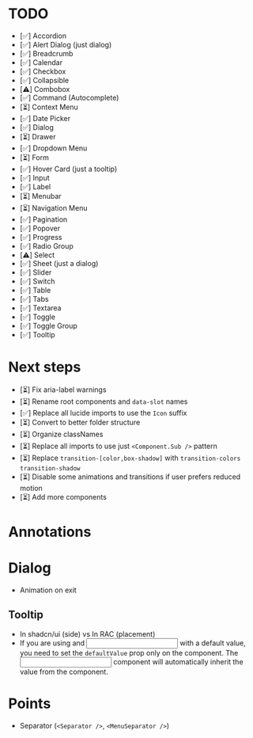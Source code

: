 # TODO

- [✅] Accordion
- [✅] Alert Dialog (just dialog)
- [✅] Breadcrumb
- [✅] Calendar
- [✅] Checkbox
- [✅] Collapsible
- [⚠️] Combobox
- [✅] Command (Autocomplete)
- [⏳] Context Menu
- [✅] Date Picker
- [✅] Dialog
- [⏳] Drawer
- [✅] Dropdown Menu
- [⏳] Form
- [✅] Hover Card (just a tooltip)
- [✅] Input
- [✅] Label
- [⏳] Menubar
- [⏳] Navigation Menu
- [✅] Pagination
- [✅] Popover
- [✅] Progress
- [✅] Radio Group
- [⚠️] Select
- [✅] Sheet (just a dialog)
- [✅] Slider
- [✅] Switch
- [✅] Table
- [✅] Tabs
- [✅] Textarea
- [✅] Toggle
- [✅] Toggle Group
- [✅] Tooltip

# Next steps

- [⏳] Fix aria-label warnings
- [⏳] Rename root components and `data-slot` names
- [✅] Replace all lucide imports to use the `Icon` suffix
- [⏳] Convert to better folder structure
- [⏳] Organize classNames
- [⏳] Replace all imports to use just `<Component.Sub />` pattern
- [⏳] Replace `transition-[color,box-shadow]` with `transition-colors transition-shadow`
- [⏳] Disable some animations and transitions if user prefers reduced motion
- [⏳] Add more components

# Annotations

# Dialog

- Animation on exit

## Tooltip

- In shadcn/ui (side) vs In RAC (placement)
- If you are using <Textfield /> and <Input /> with a default value, you need to set the `defaultValue` prop only on the <Textfield /> component. The <Input /> component will automatically inherit the value from the <Textfield /> component.

# Points

- Separator (`<Separator />`, `<MenuSeparator />`)
